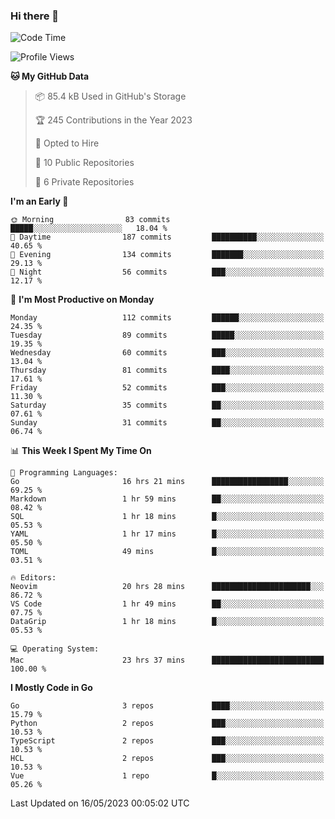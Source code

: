 ### Hi there 👋
<!--![visitors](https://visitor-badge.glitch.me/badge?page_id=d0zingcat)-->
<!--
**d0zingcat/d0zingcat** is a ✨ _special_ ✨ repository because its `README.md` (this file) appears on your GitHub profile.

Here are some ideas to get you started:

- 🔭 I’m currently working on ...
- 🌱 I’m currently learning ...
- 👯 I’m looking to collaborate on ...
- 🤔 I’m looking for help with ...
- 💬 Ask me about ...
- 📫 How to reach me: ...
- 😄 Pronouns: ...
- ⚡ Fun fact: ...
-->
<!--START_SECTION:waka-->
![Code Time](http://img.shields.io/badge/Code%20Time-2%2C607%20hrs%202%20mins-blue)

![Profile Views](http://img.shields.io/badge/Profile%20Views-0-blue)

**🐱 My GitHub Data** 

> 📦 85.4 kB Used in GitHub's Storage 
 > 
> 🏆 245 Contributions in the Year 2023
 > 
> 💼 Opted to Hire
 > 
> 📜 10 Public Repositories 
 > 
> 🔑 6 Private Repositories 
 > 
**I'm an Early 🐤** 

```text
🌞 Morning                83 commits          █████░░░░░░░░░░░░░░░░░░░░   18.04 % 
🌆 Daytime                187 commits         ██████████░░░░░░░░░░░░░░░   40.65 % 
🌃 Evening                134 commits         ███████░░░░░░░░░░░░░░░░░░   29.13 % 
🌙 Night                  56 commits          ███░░░░░░░░░░░░░░░░░░░░░░   12.17 % 
```
📅 **I'm Most Productive on Monday** 

```text
Monday                   112 commits         ██████░░░░░░░░░░░░░░░░░░░   24.35 % 
Tuesday                  89 commits          █████░░░░░░░░░░░░░░░░░░░░   19.35 % 
Wednesday                60 commits          ███░░░░░░░░░░░░░░░░░░░░░░   13.04 % 
Thursday                 81 commits          ████░░░░░░░░░░░░░░░░░░░░░   17.61 % 
Friday                   52 commits          ███░░░░░░░░░░░░░░░░░░░░░░   11.30 % 
Saturday                 35 commits          ██░░░░░░░░░░░░░░░░░░░░░░░   07.61 % 
Sunday                   31 commits          ██░░░░░░░░░░░░░░░░░░░░░░░   06.74 % 
```


📊 **This Week I Spent My Time On** 

```text
💬 Programming Languages: 
Go                       16 hrs 21 mins      █████████████████░░░░░░░░   69.25 % 
Markdown                 1 hr 59 mins        ██░░░░░░░░░░░░░░░░░░░░░░░   08.42 % 
SQL                      1 hr 18 mins        █░░░░░░░░░░░░░░░░░░░░░░░░   05.53 % 
YAML                     1 hr 17 mins        █░░░░░░░░░░░░░░░░░░░░░░░░   05.50 % 
TOML                     49 mins             █░░░░░░░░░░░░░░░░░░░░░░░░   03.51 % 

🔥 Editors: 
Neovim                   20 hrs 28 mins      ██████████████████████░░░   86.72 % 
VS Code                  1 hr 49 mins        ██░░░░░░░░░░░░░░░░░░░░░░░   07.75 % 
DataGrip                 1 hr 18 mins        █░░░░░░░░░░░░░░░░░░░░░░░░   05.53 % 

💻 Operating System: 
Mac                      23 hrs 37 mins      █████████████████████████   100.00 % 
```

**I Mostly Code in Go** 

```text
Go                       3 repos             ████░░░░░░░░░░░░░░░░░░░░░   15.79 % 
Python                   2 repos             ███░░░░░░░░░░░░░░░░░░░░░░   10.53 % 
TypeScript               2 repos             ███░░░░░░░░░░░░░░░░░░░░░░   10.53 % 
HCL                      2 repos             ███░░░░░░░░░░░░░░░░░░░░░░   10.53 % 
Vue                      1 repo              █░░░░░░░░░░░░░░░░░░░░░░░░   05.26 % 
```




 Last Updated on 16/05/2023 00:05:02 UTC
<!--END_SECTION:waka-->

